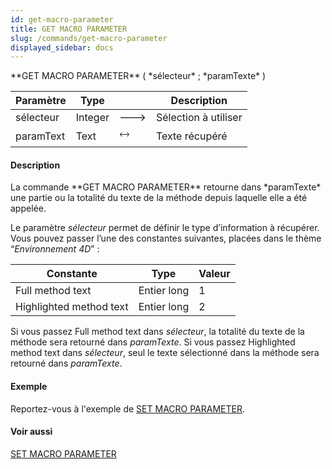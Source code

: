 ```yaml
---
id: get-macro-parameter
title: GET MACRO PARAMETER
slug: /commands/get-macro-parameter
displayed_sidebar: docs
---
```


<!--REF #_command_.GET MACRO PARAMETER.Syntax-->**GET MACRO PARAMETER** ( *sélecteur* ; *paramTexte* )<!-- END REF-->
<!--REF #_command_.GET MACRO PARAMETER.Params-->
| Paramètre | Type |  | Description |
| --- | --- | --- | --- |
| sélecteur | Integer | &#x1F852; | Sélection à utiliser |
| paramText | Text | &#x1F858; | Texte récupéré |

<!-- END REF-->

#### Description 

<!--REF #_command_.GET MACRO PARAMETER.Summary-->La commande **GET MACRO PARAMETER** retourne dans *paramTexte* une partie ou la totalité du texte de la méthode depuis laquelle elle a été appelée.<!-- END REF-->

Le paramètre *sélecteur* permet de définir le type d’information à récupérer. Vous pouvez passer l’une des constantes suivantes, placées dans le thème “*Environnement 4D*” :

| Constante               | Type        | Valeur |
| ----------------------- | ----------- | ------ |
| Full method text        | Entier long | 1      |
| Highlighted method text | Entier long | 2      |

Si vous passez Full method text dans *sélecteur*, la totalité du texte de la méthode sera retourné dans *paramTexte*. Si vous passez Highlighted method text dans *sélecteur*, seul le texte sélectionné dans la méthode sera retourné dans *paramTexte*.

#### Exemple 

Reportez-vous à l'exemple de [SET MACRO PARAMETER](set-macro-parameter.md).

#### Voir aussi 

[SET MACRO PARAMETER](set-macro-parameter.md)  